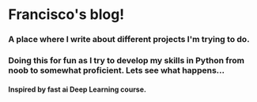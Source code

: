 
# Francisco's blog!

### A place where I write about different projects I'm trying to do. 
### Doing this for fun as I try to develop my skills in Python from noob to somewhat proficient. Lets see what happens...


#### Inspired by fast ai Deep Learning course. 
